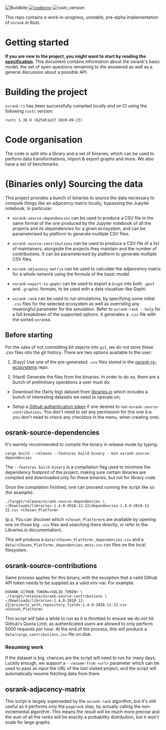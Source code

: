 
![Buildkite](https://badge.buildkite.com/0342a83f273c9ff90762c676def36d4f987f62483d7ae1b333.svg)
[![codecov](https://codecov.io/gh/oscoin/osrank-rs/branch/master/graph/badge.svg)](https://codecov.io/gh/oscoin/osrank-rs)
![rustc_version](https://img.shields.io/badge/rustc-1.38.0-orange)

This repo contains a work-in-progress, unstable, pre-alpha implementation 
of `osrank` in Rust.

# Getting started

**If you are new to the project, you might want to start by reading the 
[specification](https://github.com/oscoin/docs/raw/master/osrank/spec/osrank_spec.pdf)**.
This document contains information about the osrank's basic model, the set of
open questions remaining to the answered as well as a general discussion
about a possible API.

# Building the project

`osrank-rs` has been successfully compiled locally and on CI using the following
`rustc` version:

```
rustc 1.38.0 (625451e37 2019-09-23)
```

# Code organisation

The code is split into a library and a set of binaries, which can be used to
perform data transformations, import & export graphs and more. We also have
a set of benchmarks.

# (Binaries only) Sourcing the data

This project provides a bunch of binaries to source the data necessary to
compute things like an adjacency matrix locally, bypassing the Jupyter notebook.
In particular:

* `osrank-source-dependencies` can be used to produce a CSV file in the same
  format of the one produced by the Jupyter notebook of all the projects and
  its dependencies for a given ecosystem, and can be parameterised by platform
  to generate multiple CSV files.

* `osrank-source-contributions` can be used to produce a CSV file of a list of
  maintainers, alongside the projects they maintain and the number of
  contributions. It can be parameterised by platform to generate multiple CSV
  files.

* `osrank-adjacency-matrix` can be used to calculate the adjancency matrix
  for a whole network using the formula of the basic model.

* `osrank-export-to-gephi` can be used to export a `Graph` into both `.gexf`
  and `.graphml` formats, to be used with a data visualiser like Gephi.

* `osrank-rank` can be used to run simulations, by specifying some initial
  `.csv` files for the selected ecosystem as well as overriding any meaningful
  parameter for the simulation. Refer to `osrank-rank --help` for a full
  breakdown of the supported options. It generates a `.csv` file with the
  sorted `osrank`s.

## Before starting

For the sake of not committing bit objects into `git`, we do not store these
.csv files into the git history. There are two options available to the user:

1. (Easy) Use one of the pre-generated `.csv` files stored in the
   [osrank-rs-ecosystems](https://github.com/oscoin/osrank-rs-ecosystems) repo.

2. (Hard) Generate the files from the binaries. In order to do so, there are a bunch 
   of preliminary operations a user must do:

* Download the (fairly big) dataset from [libraries.io](https://zenodo.org/record/2536573#.XR7_7ZMzZTY) which includes a
  bunch of interesting datasets we need to operate on;

* Setup a [Github authentication token](https://help.github.com/en/articles/creating-a-personal-access-token-for-the-command-line) if one desires to run
  `osrank-source-contributions`. You don't need to set any permission for this one
  (i.e. you don't need to check any checkbox in the menu, when creating one).

## osrank-source-dependencies

It's warmly recommended to compile the binary in release mode by typing:

```
cargo build --release --features build-binary --bin osrank-source-dependencies
```

The `--features build-binary` is a compilation flag used to minimise the dependency
footprint of the project, making sure certain libraries are compiled and
downloaded only for these binaries, but not for library code.

Once the compilation finished, one can proceed running the script like so
(for example):

```
./target/release/osrank-source-dependencies \
~/Downloads/libraries-1.4.0-2018-12-22/dependencies-1.4.0-2018-12-22.csv <Chosen_Platform>
```

(p.s. You can discover which `<Chosen_Platform>`s are available by opening one
on those big `.csv` files and searching there directly, or refer to the Libraries.io
documentation).

This will produce a `data/<Chosen_Platform>_dependencies.csv` and a 
`data/<Chosen_Platform>_dependencies_meta.csv` csv files on the local filesystem.

## osrank-source-contributions

Same process applies for this binary, with the exception that a valid Github
API token needs to be supplied as a valid env-var. For example:

```
OSRANK_GITHUB_TOKEN=<VALID_TOKEN> \
./target/release/osrank-source-contributions \
~/Downloads/libraries-1.4.0-2018-12-22/projects_with_repository_fields-1.4.0-2018-12-22.csv <Chosen_Platform>
```

This script will take a while to run as it is throttled to ensure we do not
hit Github's Quota Limit, as authenticated users are allowed to only perform
5000 requests per hour. At the end of the process, this will produce a 
`data/cargo_contributions.csv` file on disk.

### Resuming work

If the dataset is big, chances are the script will need to run for many days.
Luckily enough, we support a `--resume-from <url>` parameter which can be used
to pass as input the URL of the *last* visited project, and the script will
automatically resume fetching data from there.

## osrank-adjacency-matrix

This script is largely superseded by the `osrank-rank` algorithm, but it's
still useful as it performs only the `pagerank` step, by actually calling the
non-incremental algorithm. This means the result will be much more precise and
the sum of all the ranks will be exactly a probability distribution, but it 
won't scale for large graphs.
